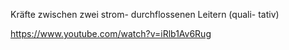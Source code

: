 Kräfte zwischen zwei strom-
durchflossenen Leitern (quali-
tativ)

https://www.youtube.com/watch?v=iRlb1Av6Rug
